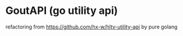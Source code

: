 # GoutAPI (go utility api)

refactoring from https://github.com/hx-w/hltv-utility-api by pure golang
